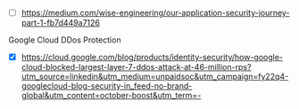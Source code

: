 - [ ] https://medium.com/wise-engineering/our-application-security-journey-part-1-fb7d449a7126

Google Cloud DDos Protection

- [x] https://cloud.google.com/blog/products/identity-security/how-google-cloud-blocked-largest-layer-7-ddos-attack-at-46-million-rps?utm_source=linkedin&utm_medium=unpaidsoc&utm_campaign=fy22q4-googlecloud-blog-security-in_feed-no-brand-global&utm_content=october-boost&utm_term=-
